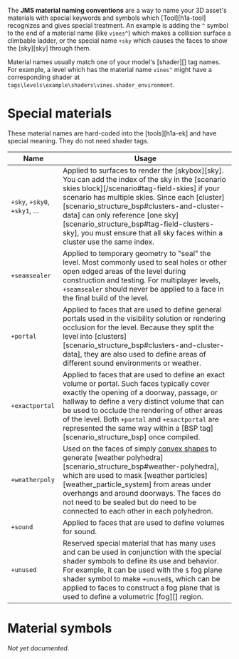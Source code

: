 The **JMS material naming conventions** are a way to name your 3D asset's materials with special keywords and symbols which [Tool][h1a-tool] recognizes and gives special treatment. An example is adding the `^` symbol to the end of a material name (like `vines^`) which makes a collision surface a climbable ladder, or the special name `+sky` which causes the faces to show the [sky][sky] through them.

Material names usually match one of your model's [shader][] tag names. For example, a level which has the material name `vines^` might have a corresponding shader at `tags\levels\example\shaders\vines.shader_environment`.

# Special materials
These material names are hard-coded into the [tools][h1a-ek] and have special meaning. They do not need shader tags.

| Name | Usage
|------|------
| `+sky`, `+sky0`, `+sky1`, ... | Applied to surfaces to render the [skybox][sky]. You can add the index of the sky in the [scenario skies block][/scenario#tag-field-skies] if your scenario has multiple skies. Since each [cluster][scenario_structure_bsp#clusters-and-cluster-data] can only reference [one sky][scenario_structure_bsp#tag-field-clusters-sky], you must ensure that all sky faces within a cluster use the same index.
| `+seamsealer` | Applied to temporary geometry to "seal" the level. Most commonly used to seal holes or other open edged areas of the level during construction and testing. For multiplayer levels, `+seamsealer` should never be applied to a face in the final build of the level.
| `+portal` | Applied to faces that are used to define general portals used in the visibility solution or rendering occlusion for the level. Because they split the level into [clusters][scenario_structure_bsp#clusters-and-cluster-data], they are also used to define areas of different sound environments or weather.
| `+exactportal` | Applied to faces that are used to define an exact volume or portal.  Such faces typically cover exactly the opening of a doorway, passage, or hallway to define a very distinct volume that can be used to occlude the rendering of other areas of the level. Both `+portal` and `+exactportal` are represented the same way within a [BSP tag][scenario_structure_bsp] once compiled.
| `+weatherpoly` | Used on the faces of simply [convex shapes](https://en.wikipedia.org/wiki/Polyhedron#Convex_polyhedra) to generate [weather polyhedra][scenario_structure_bsp#weather-polyhedra], which are used to mask [weather particles][weather_particle_system] from areas under overhangs and around doorways. The faces do not need to be sealed but do need to be connected to each other in each polyhedron.
| `+sound` | Applied to faces that are used to define volumes for sound.
| `+unused` | Reserved special material that has many uses and can be used in conjunction with the special shader symbols to define its use and behavior. For example, it can be used with the `$` fog plane shader symbol to make `+unused$`, which can be applied to faces to construct a fog plane that is used to define a volumetric [fog][] region.

# Material symbols
_Not yet documented_.
